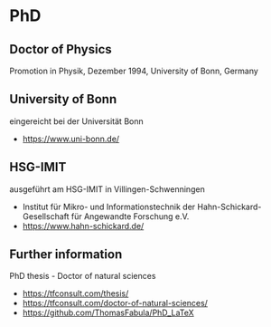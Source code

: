 # PhD

## Doctor of Physics 
Promotion in Physik, Dezember 1994, University of Bonn, Germany

## University of Bonn
eingereicht bei der Universität Bonn
- https://www.uni-bonn.de/

## HSG-IMIT
ausgeführt am HSG-IMIT in Villingen-Schwenningen
- Institut für Mikro- und Informationstechnik der Hahn-Schickard-Gesellschaft für Angewandte Forschung e.V. 
- https://www.hahn-schickard.de/

## Further information
PhD thesis - Doctor of natural sciences  
- https://tfconsult.com/thesis/
- https://tfconsult.com/doctor-of-natural-sciences/
- https://github.com/ThomasFabula/PhD_LaTeX
